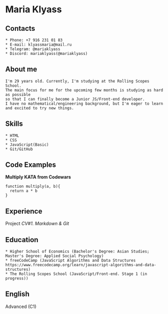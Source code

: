 # **Maria Klyass**


## **Contacts**
    * Phone: +7 916 231 01 83
    * E-mail: klyassmaria@mail.ru
    * Telegram: @mariaklyass
    * Discord: mariaklyass(@mariaklyass)

## **About me**
    I'm 29 years old. Currently, I'm studying at the Rolling Scopes School. 
    The main focus for me for the upcoming few months is studying as hard as possible 
    so that I can finally become a Junior JS/Front-end developer. 
    I have no mathematical/engineering background, but I'm eager to learn and excited to try new things.

## **Skills**
    * HTML
    * CSS
    * JavaScript(Basic)
    * Git/GitHub

## **Code Examples**
**Multiply KATA from Codewars**

```
function multiply(a, b){
  return a * b
}
```

## **Experience**
Project _CV#1. Markdown & Git_

## **Education**
    * Higher School of Economics (Bachelor's Degree: Asian Studies; Master's Degree: Applied Social Psychology)
    * freeCodeCamp (JavaScript Algorithms and Data Structures https://www.freecodecamp.org/learn/javascript-algorithms-and-data-structures)
    * The Rolling Scopes School (JavaScript/Front-end. Stage 1 (in progress))

## **English**
Advanced (C1)
